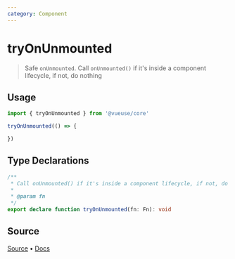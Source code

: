 ```yaml
---
category: Component
---
```


<!--DEMO_STARTS--><!--DEMO_ENDS-->

<!--HEAD_STARTS--><!--HEAD_ENDS-->

# tryOnUnmounted

> Safe `onUnmounted`. Call `onUnmounted()` if it's inside a component lifecycle, if not, do nothing

## Usage

```js
import { tryOnUnmounted } from '@vueuse/core'

tryOnUnmounted(() => {

})
```


<!--FOOTER_STARTS-->
## Type Declarations

```typescript
/**
 * Call onUnmounted() if it's inside a component lifecycle, if not, do nothing
 *
 * @param fn
 */
export declare function tryOnUnmounted(fn: Fn): void
```

## Source

[Source](https://github.com/antfu/vueuse/blob/master/packages/shared/tryOnUnmounted/index.ts) • [Docs](https://github.com/antfu/vueuse/blob/master/packages/shared/tryOnUnmounted/index.md)


<!--FOOTER_ENDS-->
